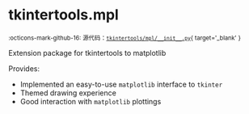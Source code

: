 # tkintertools.mpl

<small>:octicons-mark-github-16: 源代码：[`tkintertools/mpl/__init__.py`](https://github.com/Xiaokang2022/tkintertools-mpl/blob/1.2.2/tkintertools/mpl/__init__.py){ target='_blank' }</small>


Extension package for tkintertools to matplotlib

Provides:

* Implemented an easy-to-use `matplotlib` interface to `tkinter`
* Themed drawing experience
* Good interaction with `matplotlib` plottings


